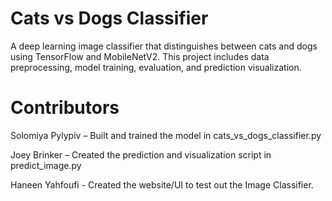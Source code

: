 # Cats vs Dogs Classifier

A deep learning image classifier that distinguishes between cats and dogs using TensorFlow and MobileNetV2. This project includes data preprocessing, model training, evaluation, and prediction visualization.

# Contributors
Solomiya Pylypiv – Built and trained the model in cats_vs_dogs_classifier.py

Joey Brinker – Created the prediction and visualization script in predict_image.py

Haneen Yahfoufi - Created the website/UI to test out the Image Classifier.
